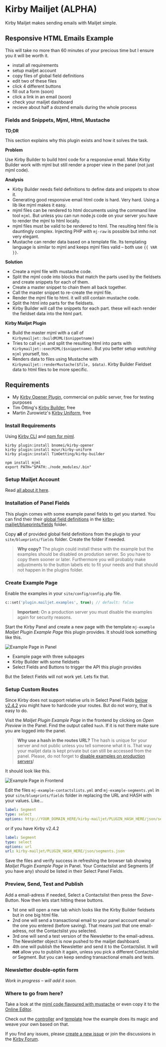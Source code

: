 # Kirby Mailjet (ALPHA)

Kirby Mailjet makes sending emails with Mailjet simple. 

## Responsive HTML Emails Example

This will take no more than 60 minutes of your precious time but I ensure you it will be worth it.

- install all requirements
- setup mailjet account
- copy files of global field definitions
- edit two of these files
- click 4 different buttons
- fill out a form (soon)
- click a link in an email (soon)
- check your mailjet dashboard
- recieve about half a dozend emails during the whole process

### Fields and Snippets, Mjml, Html, Mustache

**TD;DR**

This section explains why this plugin exists and how it solves the task.

**Problem**

Use Kirby Builder to build html code for a responsive email. Make Kirby Builder work with mjml but still render a proper view in the panel (not just mjml code).

**Analysis**

- Kirby Builder needs field definitions to define data and snippets to show it.
- Generating good responsive email html code is hard. Very hard. Using a lib like mjml makes it easy.
- mjml files can be rendered to html documents using the command line tool `mjml`. But unless you can run node.js code on your server you have to render the mjml to html locally.
- mjml files must be valid to be rendered to html. The resulting html file is dauntingly complex. Injecting PHP with `mj-raw` is possible but imho not very elegant.
- Mustache can render data based on a template file. Its templating language is similar to mjml and keeps mjml files valid – both use `{{ VAR }}`.


**Solution**

- Create a mjml file with mustache code.
- Split the mjml code into blocks that match the parts used by the fieldsets and create snippets for each of them.
- Create a master snippet to chain them all back together.
- Call the master snippet to re-create the mjml file.
- Render the mjml file to html. it will still contain mustache code.
- Split the html into parts for the fieldsets.
- Kirby Builder will call the snippets for each part. these will each render the fieldset data into the html part.

**Kirby Mailjet Plugin**

- Build the master mjml with a call of `Kirbymailjet::buildMJML($snippetname)`
- Tries to call `mjml` and split the resulting html into parts with `Kirbymailjet::execMJML($snippetname)`. But you better setup *watching* `mjml` yourself, too.
- Renders data to files using Mustache with `Kirbymailjet::renderMustache($file, $data)`. Kirby Builder Fieldset data to html files to be more specific.


## Requirements

- My [Kirby Opener Plugin](https://github.com/bnomei/kirby-opener), commercial on public server, free for testing purposes
- Tim Ötting's [Kirby Builder](https://github.com/TimOetting/kirby-builder), free
- Martin Zurowietz's [Kirby Uniform](https://github.com/mzur/kirby-uniform), free

### Install Requirements 

Using [Kirby CLI](https://github.com/getkirby/cli) and [npm for mjml](https://mjml.io/download).

```
kirby plugin:install bnomei/kirby-opener
kirby plugin:install mzur/kirby-uniform
kirby plugin:install TimOetting/kirby-builder
```

```
npm install mjml
export PATH="$PATH:./node_modules/.bin"
```

### Setup Mailjet Account

Read [all about it here](https://github.com/bnomei/kirby-mailjet#setupmailjetaccount).

### Installation of Panel Fields

This plugin comes with some example panel fields to get you started. You can find their their [global field definitions](https://getkirby.com/docs/panel/blueprints/global-field-definitions) in the [kirby-mailjet/blueprints/fields](https://github.com/bnomei/kirby-mailjet/blob/master/blueprints/fields/) folder.

Copy **all** of provided global field definitions from the plugin to your `site/blueprints/fields` folder. Create the folder if needed. 

> **Why copy?** The plugin could install these with the example but the examples should be disabled on prodution server. So you have to copy them sooner or later. Furthermore you will probably make adjustments to the button labels etc to fit your needs and that should not happen in the plugins folder.


### Create Example Page

Enable the examples in your `site/config/config.php` file.

```php
c::set('plugin.mailjet.examples', true); // default: false
```

> **Important:** On a production server you must disable the examples again for security reasons.

Start the Kirby Panel and create a new page with the template `mj-example` *Mailjet Plugin Example Page* this plugin provides. It should look something like this.

![Example Page in Panel](http://bnomei.com/kirby-mailjet/example-page-in-panel-small.gif)

- Example page with three subpages
- Kirby Builder with some fieldsets
- Select Fields and Buttons to trigger the API this plugin provides

But the Select Fields will not work yet. Lets fix that.

### Setup Custom Routes

Since Kirby does not support relative urls in Select Panel Fields [below v2.4.2](https://github.com/getkirby/panel/issues/1035) you might have to hardcode your routes. But do not worry, that is easy to do.

Visit the *Mailjet Plugin Example Page* in the frontend by clicking on *Open Preview* in the Panel. Find the output called `hash`. If it is not there make sure you are logged into the panel.

> **Why use a hash in the routes URL?** The hash is unique for your server and not public unless you tell someone what it is. That way your mailjet data is kept private but can still be accessed from the panel. Please, do not forget to [disable examples on production servers](https://github.com/bnomei/kirby-mailjet#pluginmailjetexamples)!

It should look like this.

![Example Page in Frontend](http://bnomei.com/kirby-mailjet/example-page-in-frontend-small.gif)

Edit the files `mj-example-contactslists.yml` and `mj-example-segments.yml` in your `site/blueprints/fields` folder in replacing the URL and HASH with your values. Like...

```yml
label: Segment
type: select
options: http://YOUR_DOMAIN_HERE/kirby-mailjet/PLUGIN_HASH_HERE/json/segments.json
```

or if you have Kirby v2.4.2

```yml
label: Segment
type: select
options: url
url: kirby-mailjet/PLUGIN_HASH_HERE/json/segments.json
```

Save the files and verify success in refreshing the browser tab showing *Mailjet Plugin Example Page* in Panel. Your Contactslist and Segments (if you have any) should be listed in their Select Panel Fields.

### Preview, Send, Test and Publish

Add a email-adress if needed, Select a Contactslist then press the *Save*-Button. Now then lets start hitting these buttons.

- 1st one will open a new tab which looks like the Kirby Builder fieldsets but in one big html file.
- 2nd one will send a transactional email to your panel account email or the one you entered (before saving). That means just that one email-adress, not the Contactslist you selected.
- 3rd one will send a test version of the Newsletter to the email-adress. The Newsletter object is now pushed to the mailjet dashboard.
- 4th one will publish the Newsletter and send it to the Contactslist. It will **not** allow you to publish it again, unless you pick a different Contactslist or Segment. But you can keep sending transactional emails and tests.


### Newsletter double-optin form

*Work in progress – will add it soon.*


### Where to go from here?

Take a look at the [mjml code flavoured with mustache](https://github.com/bnomei/kirby-mailjet/blob/master/snippets/mj-example-newsletter.php) or even copy it to the [Online Editor](https://mjml.io/try-it-live).

Check out the [controller](https://github.com/bnomei/kirby-mailjet/blob/master/controllers/mj-example.php) and [template](https://github.com/bnomei/kirby-mailjet/blob/master/templates/mj-example.php) how the example does its magic and weave your own based on that. 

If you find any issues, please [create a new issue](https://github.com/bnomei/kirby-mailjet/issues/new) or join the discussions in the [Kirby Forum](https://forum.getkirby.com/search?q=kirby-mailjet).

